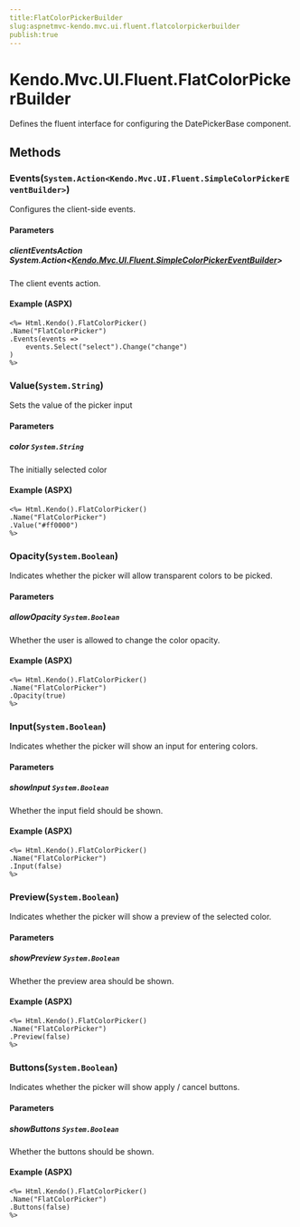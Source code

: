```yaml
---
title:FlatColorPickerBuilder
slug:aspnetmvc-kendo.mvc.ui.fluent.flatcolorpickerbuilder
publish:true
---
```


# Kendo.Mvc.UI.Fluent.FlatColorPickerBuilder
Defines the fluent interface for configuring the DatePickerBase component.



## Methods

### Events(`System.Action<Kendo.Mvc.UI.Fluent.SimpleColorPickerEventBuilder>`)
Configures the client-side events.


#### Parameters

##### clientEventsAction System.Action<[Kendo.Mvc.UI.Fluent.SimpleColorPickerEventBuilder](/api/wrappers/aspnet-mvc/Kendo.Mvc.UI.Fluent/SimpleColorPickerEventBuilder)>
The client events action.




#### Example (ASPX)
    <%= Html.Kendo().FlatColorPicker()
    .Name("FlatColorPicker")
    .Events(events =>
        events.Select("select").Change("change")
    )
    %>


### Value(`System.String`)
Sets the value of the picker input


#### Parameters

##### color `System.String`
The initially selected color




#### Example (ASPX)
    <%= Html.Kendo().FlatColorPicker()
    .Name("FlatColorPicker")
    .Value("#ff0000")
    %>


### Opacity(`System.Boolean`)
Indicates whether the picker will allow transparent colors to be picked.


#### Parameters

##### allowOpacity `System.Boolean`
Whether the user is allowed to change the color opacity.




#### Example (ASPX)
    <%= Html.Kendo().FlatColorPicker()
    .Name("FlatColorPicker")
    .Opacity(true)
    %>


### Input(`System.Boolean`)
Indicates whether the picker will show an input for entering colors.


#### Parameters

##### showInput `System.Boolean`
Whether the input field should be shown.




#### Example (ASPX)
    <%= Html.Kendo().FlatColorPicker()
    .Name("FlatColorPicker")
    .Input(false)
    %>


### Preview(`System.Boolean`)
Indicates whether the picker will show a preview of the selected color.


#### Parameters

##### showPreview `System.Boolean`
Whether the preview area should be shown.




#### Example (ASPX)
    <%= Html.Kendo().FlatColorPicker()
    .Name("FlatColorPicker")
    .Preview(false)
    %>


### Buttons(`System.Boolean`)
Indicates whether the picker will show apply / cancel buttons.


#### Parameters

##### showButtons `System.Boolean`
Whether the buttons should be shown.




#### Example (ASPX)
    <%= Html.Kendo().FlatColorPicker()
    .Name("FlatColorPicker")
    .Buttons(false)
    %>



